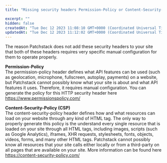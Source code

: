 ```yaml
---
title: "Missing security headers Permission-Policy or Content-Security-Policy (CSP)"

excerpt: ""
hidden: false
createdAt: "Tue Dec 12 2023 11:08:10 GMT+0000 (Coordinated Universal Time)"
updatedAt: "Tue Dec 12 2023 11:12:02 GMT+0000 (Coordinated Universal Time)"
---
```

The reason Patchstack does not add these security headers to your site that both of these headers requires very specific manual configuration for them to operate properly.

**Permission-Policy**  
The permission-policy header defines what API features can be used (such as geolocation, microphone, fullscreen, autoplay, payments) on a website, but Patchstack cannot possibly know what your site is about and what API features it uses. Therefore, it requires manual configuration. You can generate the policy for this HTTP security header here <https://www.permissionspolicy.com/>

**Content-Security-Policy (CSP)**  
The content-security-policy header defines how and what resources can load on your website through any kind of HTML tag. The only way to properly generate this policy is the understand every single resource that is loaded on your site through all HTML tags, including images, scripts (such as Google Analytics), iframes, XHR requests, stylesheets, fonts, objects, videos, forms, and many other HTML tags. Patchstack cannot possibly know all resources that your site calls either locally or from a third-party on all pages that are available on your site. More information can be found here <https://content-security-policy.com/>
